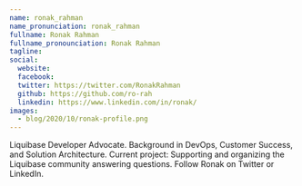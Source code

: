 ```yaml
---
name: ronak_rahman
name_pronunciation: ronak_rahman
fullname: Ronak Rahman
fullname_pronounciation: Ronak Rahman
tagline: 
social:
  website: 
  facebook:
  twitter: https://twitter.com/RonakRahman
  github: https://github.com/ro-rah
  linkedin: https://www.linkedin.com/in/ronak/
images:
  - blog/2020/10/ronak-profile.png
---
```


Liquibase Developer Advocate. Background in DevOps, Customer Success, and Solution Architecture. Current project: Supporting and organizing the Liquibase community answering questions. Follow Ronak on Twitter or LinkedIn.
